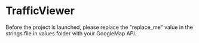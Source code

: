 # TrafficViewer
Before the project is launched, please replace the "replace_me" value in the strings file in values folder with your GoogleMap API.
